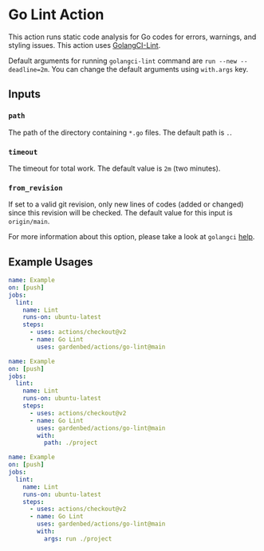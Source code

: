 # Go Lint Action

This action runs static code analysis for Go codes for errors, warnings, and styling issues.
This action uses [GolangCI-Lint](https://github.com/golangci/golangci-lint).

Default arguments for running `golangci-lint` command are `run --new --deadline=2m`.
You can change the default arguments using `with.args` key.

## Inputs

### `path`

The path of the directory containing `*.go` files.
The default path is `.`.

### `timeout`

The timeout for total work. The default value is `2m` (two minutes).

### `from_revision`

If set to a valid git revision, only new lines of codes (added or changed) since this revision will be checked.
The default value for this input is `origin/main`.

For more information about this option,
please take a look at `golangci` [help](https://github.com/golangci/golangci-lint#command-line-options).

## Example Usages

```yaml
name: Example
on: [push]
jobs:
  lint:
    name: Lint
    runs-on: ubuntu-latest
    steps:
      - uses: actions/checkout@v2
      - name: Go Lint
        uses: gardenbed/actions/go-lint@main
```

```yaml
name: Example
on: [push]
jobs:
  lint:
    name: Lint
    runs-on: ubuntu-latest
    steps:
      - uses: actions/checkout@v2
      - name: Go Lint
        uses: gardenbed/actions/go-lint@main
        with:
          path: ./project
```

```yaml
name: Example
on: [push]
jobs:
  lint:
    name: Lint
    runs-on: ubuntu-latest
    steps:
      - uses: actions/checkout@v2
      - name: Go Lint
        uses: gardenbed/actions/go-lint@main
        with:
          args: run ./project
```
